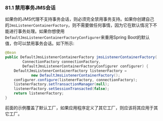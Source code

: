 ### 81.1 禁用事务JMS会话

如果你的JMS代理不支持事务会话，则必须完全禁用事务支持。如果你创建自己的`JmsListenerContainerFactory`，则不需要做任何事情，因为它在默认情况下不能进行事务处理。如果你想使用`DefaultJmsListenerContainerFactoryConfigurer`来重用Spring Boot的默认值，你可以禁用事务会话。如下所示:
```java
@Bean
public DefaultJmsListenerContainerFactory jmsListenerContainerFactory(
		ConnectionFactory connectionFactory,
		DefaultJmsListenerContainerFactoryConfigurer configurer) {
	DefaultJmsListenerContainerFactory listenerFactory =
			new DefaultJmsListenerContainerFactory();
	configurer.configure(listenerFactory, connectionFactory);
	listenerFactory.setTransactionManager(null);
	listenerFactory.setSessionTransacted(false);
	return listenerFactory;
}
```
前面的示例覆盖了默认工厂，如果应用程序定义了其它工厂，则应该将其应用于其它工厂。
